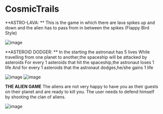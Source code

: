 # CosmicTrails
**ASTRO-LAVA: **
This is the game in which there are lava spikes up and down and the alien has to pass from in between the spikes (Flappy Bird Style)


![image](https://github.com/Prachi-Jain01/CosmicTrails/assets/58635685/3bcdfba3-68d6-4aa9-90f9-3f02d2cb2567)

**ASTEROID DODGER: **
In the starting the astronaut has 5 lives
While travelling from one planet to another,the spaceship will be attacked by asteroids
For every 1 asteroids that hit the spaceship,the astronaut loses 1 life 
And for every 1 asteroids that the astronaut dodges,he/she gains 1 life


![image](https://github.com/Prachi-Jain01/CosmicTrails/assets/58635685/5838da6f-0a4f-4fbb-82c7-fc6259da0e21)
![image](https://github.com/Prachi-Jain01/CosmicTrails/assets/58635685/bda66660-2004-4997-9953-47e2c367ba65)



**THE ALIEN GAME**
The aliens are not very happy to have you as their guests on their planet and are ready to kill you.
The user needs to defend himself by shooting the clan of aliens.


![image](https://github.com/Prachi-Jain01/CosmicTrails/assets/58635685/4d2643c0-0d4f-4360-a26d-439b757a29a1)



